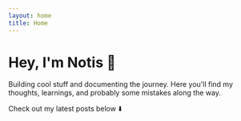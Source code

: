 ```yaml
---
layout: home
title: Home
---
```


# Hey, I'm Notis 👋

Building cool stuff and documenting the journey. Here you'll find my thoughts, learnings, and probably some mistakes along the way.

Check out my latest posts below ⬇️
